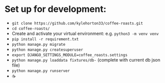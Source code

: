 # Set up for development:

- `git clone https://github.com/kylehorton33/coffee-roasts.git`
- `cd coffee-roasts/`
- Create and activate your virtual environment: e.g. `python3 -m venv venv`
- `pip install -r requirement.txt`
- `python manage.py migrate`
- `python manage.py createsuperuser`
- `export DJANGO_SETTINGS_MODULE=coffee_roasts.settings`
- `python manage.py loaddata fixtures/db-` (complete with current db json file)
- `python manage.py runserver`
- ☕